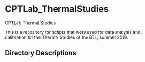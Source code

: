 # CPTLab_ThermalStudies
CPTLab Thermal Studies

This is a repository for scripts that were used for data analysis and calibration fot the Thermal Studies of the BTL, summer 2019. 

Directory Descriptions
----------------------
